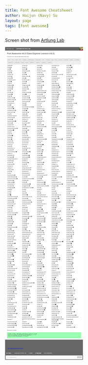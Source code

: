 ```yaml
---
title: Font Awesome Cheatsheeet
author: Haijun (Navy) Su
layout: page
tags: [font awesome]
---
```


Screen shot from [Artlung Lab](https://lab.artlung.com/font-awesome-sample/)

![font awesome v4.6.3](/images/cheatsheets/Font-Awesome-4-6-3.png)
